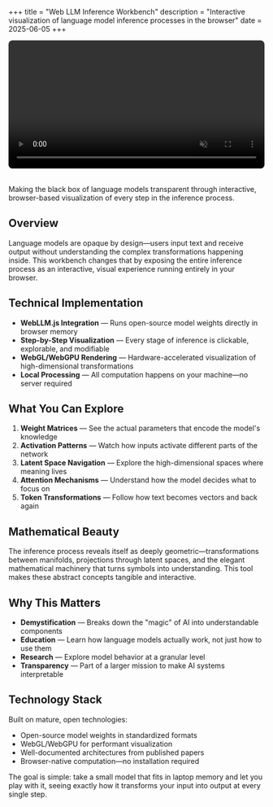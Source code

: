 +++
title = "Web LLM Inference Workbench"
description = "Interactive visualization of language model inference processes in the browser"
date = 2025-06-05
+++

<video autoplay loop muted playsinline style="width: 100%; max-width: 800px; margin: 0 auto 2rem; display: block; border-radius: 8px;">
  <source src="/videos/web-llm-inference-workbench.mp4" type="video/mp4">
</video>

Making the black box of language models transparent through interactive, browser-based visualization of every step in the inference process.

## Overview

Language models are opaque by design—users input text and receive output without understanding the complex transformations happening inside. This workbench changes that by exposing the entire inference process as an interactive, visual experience running entirely in your browser.

## Technical Implementation

- **WebLLM.js Integration** — Runs open-source model weights directly in browser memory
- **Step-by-Step Visualization** — Every stage of inference is clickable, explorable, and modifiable
- **WebGL/WebGPU Rendering** — Hardware-accelerated visualization of high-dimensional transformations
- **Local Processing** — All computation happens on your machine—no server required

## What You Can Explore

1. **Weight Matrices** — See the actual parameters that encode the model's knowledge
2. **Activation Patterns** — Watch how inputs activate different parts of the network
3. **Latent Space Navigation** — Explore the high-dimensional spaces where meaning lives
4. **Attention Mechanisms** — Understand how the model decides what to focus on
5. **Token Transformations** — Follow how text becomes vectors and back again

## Mathematical Beauty

The inference process reveals itself as deeply geometric—transformations between manifolds, projections through latent spaces, and the elegant mathematical machinery that turns symbols into understanding. This tool makes these abstract concepts tangible and interactive.

## Why This Matters

- **Demystification** — Breaks down the "magic" of AI into understandable components
- **Education** — Learn how language models actually work, not just how to use them
- **Research** — Explore model behavior at a granular level
- **Transparency** — Part of a larger mission to make AI systems interpretable

## Technology Stack

Built on mature, open technologies:
- Open-source model weights in standardized formats
- WebGL/WebGPU for performant visualization
- Well-documented architectures from published papers
- Browser-native computation—no installation required

The goal is simple: take a small model that fits in laptop memory and let you play with it, seeing exactly how it transforms your input into output at every single step.